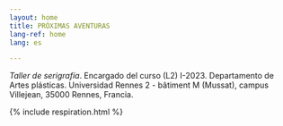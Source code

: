 ```yaml
---
layout: home
title: PRÓXIMAS AVENTURAS
lang-ref: home
lang: es

---
```

_Taller de serigrafía_. Encargado del curso (L2) I-2023. Departamento de Artes plásticas. Universidad Rennes 2 - bâtiment M (Mussat), campus Villejean, 35000 Rennes, Francia.

{% include respiration.html %}